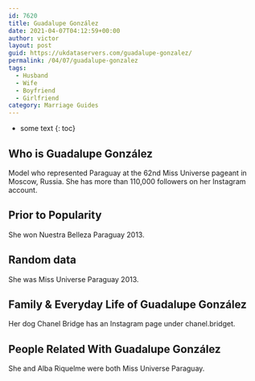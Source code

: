 ```yaml
---
id: 7620
title: Guadalupe González
date: 2021-04-07T04:12:59+00:00
author: victor
layout: post
guid: https://ukdataservers.com/guadalupe-gonzalez/
permalink: /04/07/guadalupe-gonzalez
tags:
  - Husband
  - Wife
  - Boyfriend
  - Girlfriend
category: Marriage Guides
---
```


* some text
{: toc}


## Who is Guadalupe González



Model who represented Paraguay at the 62nd Miss Universe pageant in Moscow, Russia. She has more than 110,000 followers on her Instagram account. 

                
                
                
## Prior to Popularity



She won Nuestra Belleza Paraguay 2013. 

                
                
                
## Random data



She was Miss Universe Paraguay 2013. 

                
                
                
## Family & Everyday Life of Guadalupe González



Her dog Chanel Bridge has an Instagram page under chanel.bridget. 

                
                
                
## People Related With Guadalupe González



She and Alba Riquelme were both Miss Universe Paraguay.  

                
              
            
          
          
          